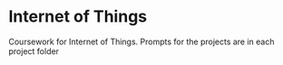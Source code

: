 # Internet of Things
Coursework for Internet of Things. 
Prompts for the projects are in each project folder
